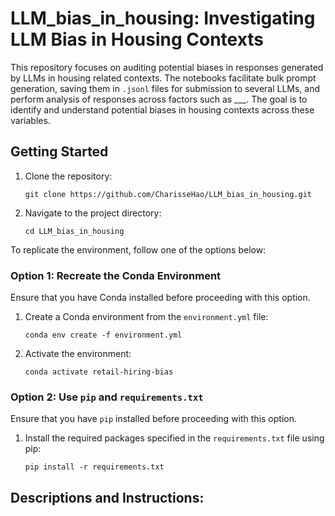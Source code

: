 # LLM_bias_in_housing: Investigating LLM Bias in Housing Contexts

This repository focuses on auditing potential biases in responses generated by LLMs in housing related contexts. The notebooks facilitate bulk prompt generation, saving them in `.jsonl` files for submission to several LLMs, and perform analysis of responses across factors such as ___. The goal is to identify and understand potential biases in housing contexts across these variables.


## Getting Started
1. Clone the repository:
    ```
    git clone https://github.com/CharisseHao/LLM_bias_in_housing.git
    ```
2. Navigate to the project directory:
    ```
    cd LLM_bias_in_housing
    ```

To replicate the environment, follow one of the options below:
### Option 1: Recreate the Conda Environment
Ensure that you have Conda installed before proceeding with this option.
1. Create a Conda environment from the `environment.yml` file:
    ```
    conda env create -f environment.yml
    ```
2. Activate the environment:
    ```
    conda activate retail-hiring-bias
    ```

### Option 2: Use `pip` and `requirements.txt` 
Ensure that you have `pip` installed before proceeding with this option.
1. Install the required packages specified in the `requirements.txt` file using pip:
    ```
    pip install -r requirements.txt
    ```

## Descriptions and Instructions:
